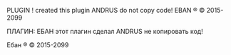 PLUGIN <EBAN>!
created this plugin ANDRUS
do not copy code!
EBAN ® © 2015-2099 

ПЛАГИН: ЕБАН
этот плагин сделал ANDRUS
не копировать код!
 
Ебан ® © 2015-2099
